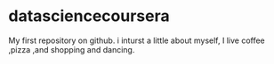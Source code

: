 # datasciencecoursera
My first repository on github.
i inturst a little about myself, I live coffee ,pizza ,and shopping and dancing.
